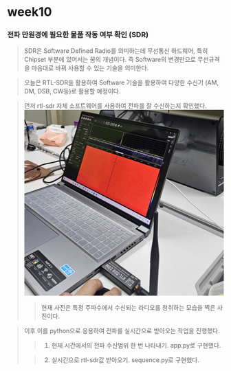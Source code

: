 # week10

### 전파 만원경에 필요한 물품 작동 여부 확인 (SDR)

> SDR은 Software Defined Radio를 의미하는데 무선통신 하드웨어, 특히 Chipset 부분에 있어서는 꿈의 개념이다. 즉 Software의 변경만으로 무선규격을 마음대로 바꿔 사용할 수 있는 기술을 의미한다.

> 오늘은 RTL-SDR을 활용하여 Software 기술을 활용하여 다양한 수신기 (AM, DM, DSB, CW등)로 활용할 예정이다.

> 먼저 rtl-sdr 자체 소프트웨어를 사용하여 전파를 잘 수신하는지 확인했다.
![SDR SW](./rtl_sdr_sw.jpeg "rtl-sdr 자체sw로 확인")
>> 현재 사진은 특정 주파수에서 수신되는 라디오를 청취하는 모습을 찍은 사진이다.

> 이후 이를 python으로 응용하여 전파를 실시간으로 받아오는 작업을 진행했다.
>> 1. 현재 시간에서의 전파 수신범위 한 번 나타내기.
>> app.py로 구현했다.
>
>> 2. 실시간으로 rtl-sdr값 받아오기.
>> sequence.py로 구현했다.
